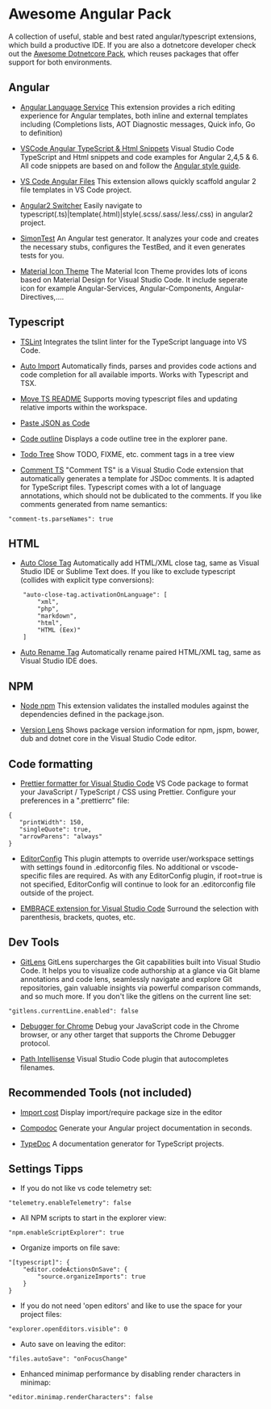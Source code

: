# Awesome Angular Pack

A collection of useful, stable and best rated angular/typescript extensions, which build a productive IDE. If you are also a dotnetcore developer check out the [Awesome Dotnetcore Pack](https://marketplace.visualstudio.com/items?itemName=salbert.awesome-dotnetcore-pack), which reuses packages that offer support for both environments.

## Angular

* [Angular Language Service](https://marketplace.visualstudio.com/items?itemName=Angular.ng-template)
  This extension provides a rich editing experience for Angular templates, both inline and external templates including (Completions lists, AOT Diagnostic messages, Quick info, Go to definition)

* [VSCode Angular TypeScript & Html Snippets](https://marketplace.visualstudio.com/items?itemName=Mikael.Angular-BeastCode)
  Visual Studio Code TypeScript and Html snippets and code examples for Angular 2,4,5 & 6. All code snippets are based on and follow the [Angular style guide](https://angular.io/docs/ts/latest/guide/style-guide.html).

* [VS Code Angular Files](https://marketplace.visualstudio.com/items?itemName=alexiv.vscode-angular2-files)
  This extension allows quickly scaffold angular 2 file templates in VS Code project.

* [Angular2 Switcher](https://marketplace.visualstudio.com/items?itemName=infinity1207.angular2-switcher)
  Easily navigate to typescript(.ts)|template(.html)|style(.scss/.sass/.less/.css) in angular2 project.

* [SimonTest](https://marketplace.visualstudio.com/items?itemName=SimonTest.simontest)
  An Angular test generator. It analyzes your code and creates the necessary stubs, configures the TestBed, and it even generates tests for you.

* [Material Icon Theme](https://marketplace.visualstudio.com/items?itemName=PKief.material-icon-theme)
  The Material Icon Theme provides lots of icons based on Material Design for Visual Studio Code. It include seperate icon for example Angular-Services, Angular-Components, Angular-Directives,....

## Typescript

* [TSLint](https://marketplace.visualstudio.com/items?itemName=eg2.tslint)
  Integrates the tslint linter for the TypeScript language into VS Code.

* [Auto Import](https://marketplace.visualstudio.com/items?itemName=steoates.autoimport)
  Automatically finds, parses and provides code actions and code completion for all available imports. Works with Typescript and TSX.

* [Move TS README](https://marketplace.visualstudio.com/items?itemName=stringham.move-ts)
  Supports moving typescript files and updating relative imports within the workspace.

* [Paste JSON as Code](https://marketplace.visualstudio.com/items?itemName=quicktype.quicktype)

* [Code outline](https://marketplace.visualstudio.com/items?itemName=patrys.vscode-code-outline)
  Displays a code outline tree in the explorer pane.

* [Todo Tree](https://marketplace.visualstudio.com/items?itemName=Gruntfuggly.todo-tree)
  Show TODO, FIXME, etc. comment tags in a tree view

* [Comment TS](https://marketplace.visualstudio.com/items?itemName=salbert.comment-ts)
  "Comment TS" is a Visual Studio Code extension that automatically generates a template for JSDoc comments. It is adapted for TypeScript files. Typescript comes with a lot of language annotations, which should not be dublicated to the comments. If you like comments generated from name semantics:

```
"comment-ts.parseNames": true
```

## HTML

* [Auto Close Tag](https://marketplace.visualstudio.com/items?itemName=formulahendry.auto-close-tag)
  Automatically add HTML/XML close tag, same as Visual Studio IDE or Sublime Text does.
  If you like to exclude typescript (collides with explicit type conversions):

```
    "auto-close-tag.activationOnLanguage": [
        "xml",
        "php",
        "markdown",
        "html",
        "HTML (Eex)"
    ]
```

* [Auto Rename Tag](https://marketplace.visualstudio.com/items?itemName=formulahendry.auto-rename-tag)
  Automatically rename paired HTML/XML tag, same as Visual Studio IDE does.

## NPM

* [Node npm](https://marketplace.visualstudio.com/items?itemName=eg2.vscode-npm-script)
  This extension validates the installed modules against the dependencies defined in the package.json.

* [Version Lens](https://marketplace.visualstudio.com/items?itemName=pflannery.vscode-versionlens)
  Shows package version information for npm, jspm, bower, dub and dotnet core in the Visual Studio Code editor.

## Code formatting

* [Prettier formatter for Visual Studio Code](https://marketplace.visualstudio.com/items?itemName=esbenp.prettier-vscode)
  VS Code package to format your JavaScript / TypeScript / CSS using Prettier. Configure your preferences in a ".prettierrc" file:

```
{
   "printWidth": 150,
   "singleQuote": true,
   "arrowParens": "always"
}
```

* [EditorConfig](https://marketplace.visualstudio.com/items?itemName=EditorConfig.EditorConfig)
  This plugin attempts to override user/workspace settings with settings found in .editorconfig files. No additional or vscode-specific files are required. As with any EditorConfig plugin, if root=true is not specified, EditorConfig will continue to look for an .editorconfig file outside of the project.

* [EMBRACE extension for Visual Studio Code](https://marketplace.visualstudio.com/items?itemName=mycelo.embrace[])
  Surround the selection with parenthesis, brackets, quotes, etc.

## Dev Tools

* [GitLens](https://marketplace.visualstudio.com/items?itemName=eamodio.gitlens)
  GitLens supercharges the Git capabilities built into Visual Studio Code. It helps you to visualize code authorship at a glance via Git blame annotations and code lens, seamlessly navigate and explore Git repositories, gain valuable insights via powerful comparison commands, and so much more. If you don't like the gitlens on the current line set:

```
"gitlens.currentLine.enabled": false
```

* [Debugger for Chrome](https://marketplace.visualstudio.com/items?itemName=msjsdiag.debugger-for-chrome)
  Debug your JavaScript code in the Chrome browser, or any other target that supports the Chrome Debugger protocol.

* [Path Intellisense](https://marketplace.visualstudio.com/items?itemName=christian-kohler.path-intellisense)
  Visual Studio Code plugin that autocompletes filenames.

## Recommended Tools (not included)

* [Import cost](https://marketplace.visualstudio.com/items?itemName=wix.vscode-import-cost)
  Display import/require package size in the editor

* [Compodoc](https://compodoc.github.io/website/)
  Generate your Angular project documentation in seconds.

* [TypeDoc](http://typedoc.org/guides/installation/)
  A documentation generator for TypeScript projects.

## Settings Tipps

* If you do not like vs code telemetry set:

```
"telemetry.enableTelemetry": false
```

* All NPM scripts to start in the explorer view:

```
"npm.enableScriptExplorer": true
```

* Organize imports on file save:

```
"[typescript]": {
    "editor.codeActionsOnSave": {
        "source.organizeImports": true
    }
}
```

* If you do not need 'open editors' and like to use the space for your project files:

```
"explorer.openEditors.visible": 0
```

* Auto save on leaving the editor:

```
"files.autoSave": "onFocusChange"
```

* Enhanced minimap performance by disabling render characters in minimap:

```
"editor.minimap.renderCharacters": false
```
